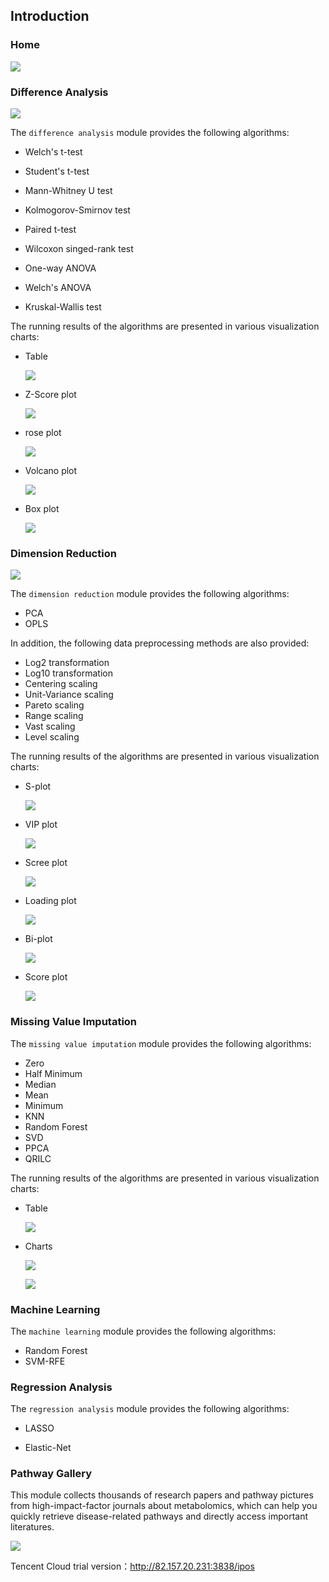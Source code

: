## Introduction

### Home

![](./img/home.png)

### Difference Analysis

![](./img/difference-analysis.png)

The `difference analysis` module provides the following algorithms:

- Welch's t-test
- Student's t-test
- Mann-Whitney U test

- Kolmogorov-Smirnov test
- Paired t-test
- Wilcoxon singed-rank test
- One-way ANOVA
- Welch's ANOVA
- Kruskal-Wallis test

The running results of the algorithms are presented in various visualization charts:

- Table

  ![](./img/difference-analysis-table.png)

- Z-Score plot

  ![](./img/difference-analysis-zscore.png)

- rose plot

  ![](./img/difference-analysis-rose.png)

- Volcano plot

  ![](./img/difference-analysis-volcano.png)

- Box plot

  ![](./img/difference-analysis-boxplot.png)

### Dimension Reduction

![](./img/dimension-reduction.png)

The `dimension reduction` module provides the following algorithms:

- PCA
- OPLS

In addition, the following data preprocessing methods are also provided:

- Log2 transformation
- Log10 transformation
- Centering scaling
- Unit-Variance scaling
- Pareto scaling
- Range scaling
- Vast scaling
- Level scaling

The running results of the algorithms are presented in various visualization charts:

- S-plot

  ![](./img/dimension-reduction-splot.png)

- VIP plot

  ![](./img/dimension-reduction-vipplot.png)

- Scree plot

  ![](./img/dimension-reduction-screeplot.png)

- Loading plot

  ![](./img/dimension-reduction-loadingplot.png)

- Bi-plot

  ![](./img/dimension-reduction-biplot.png)

- Score plot

  ![](./img/dimension-reduction-scoreplot.png)

### Missing Value Imputation

The `missing value imputation` module provides the following algorithms:

- Zero
- Half Minimum
- Median
- Mean
- Minimum
- KNN
- Random Forest
- SVD
- PPCA
- QRILC

The running results of the algorithms are presented in various visualization charts:

- Table

  ![](./img/missingvalue-imputation-1.png)

- Charts

  ![](./img/missingvalue-imputation-2.png)

  ![](./img/missingvalue-imputation-3.png)

### Machine Learning

The `machine learning` module provides the following algorithms:

- Random Forest
- SVM-RFE

### Regression Analysis

The `regression analysis` module provides the following algorithms:

- LASSO

- Elastic-Net

### Pathway Gallery

This module collects thousands of research papers and pathway pictures from high-impact-factor journals about metabolomics, which can help you quickly retrieve disease-related pathways and directly access important literatures.

![](./img/pathway-gallery-1.png)



Tencent Cloud trial version：http://82.157.20.231:3838/ipos